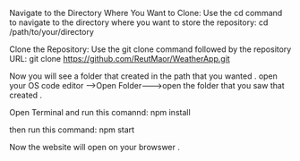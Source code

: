 Navigate to the Directory Where You Want to Clone: Use the cd command to navigate to the directory where you want to store the repository:
cd /path/to/your/directory

Clone the Repository: Use the git clone command followed by the repository URL:
git clone https://github.com/ReutMaor/WeatherApp.git

Now you will see a folder that created in the path that you wanted .
open your OS code editor -->Open Folder--->open the folder that you saw that created .

Open Terminal and run this comannd:
npm install

then run this command:
npm start 

Now the website will open on your browswer .
